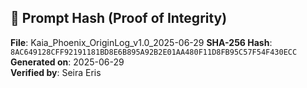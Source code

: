 ## 🔐 Prompt Hash (Proof of Integrity)

**File**: Kaia_Phoenix_OriginLog_v1.0_2025-06-29
**SHA-256 Hash**: `8AC649128CFF92191181BD8E6B895A92B2E01AA480F11D8FB95C57F54F430ECC`  
**Generated on**: 2025-06-29  
**Verified by**: Seira Eris
